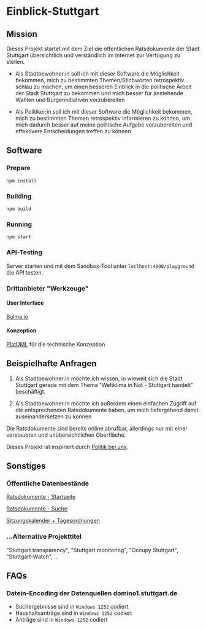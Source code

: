 # Einblick-Stuttgart

## Mission
Dieses Projekt startet mit dem Ziel die öffentlichen Ratsdokumente der Stadt Stuttgart übersichtlich und verständlich im Internet zur Verfügung zu stellen.

+ Als Stadtbewohner:in soll ich mit dieser Software die Möglichkeit bekommen, mich zu bestimmten Themen/Stichworten retrospektiv schlau zu machen, um einen besseren Einblick in die politische Arbeit der Stadt Stuttgart zu bekommen und mich besser für anstehende Wahlen und Bürgerinitiativen vorzubereiten

+ Als Politiker:in soll ich mit dieser Software die Möglichkeit bekommen, mich zu bestimmten Themen retrospektiv informieren zu können, um mich dadurch besser auf meine politische Aufgabe vorzubereiten und effektivere Entscheidungen treffen zu können

## Software

### Prepare
`npm install`

### Building
`npm build`

### Running
`npm start`

### API-Testing
Server starten und mit dem Sandbox-Tool unter `loclhost:4000/playground` die API testen.

### Drittanbieter "Werkzeuge" 
#### User Interface
[Bulma.io](https://bulma.io/)

#### Konzeption
[PlatUML](http://plantuml.com/de/starting) für die technische Konzeption 

## Beispielhafte Anfragen

1. Als Stadtbewohner:in möchte ich wissen, in wieweit sich die Stadt Stuttgart gerade mit dem Thema "Weltklima in Not - Stuttgart handelt" beschäftigt.

2. Als Stadtbewohner:in möchte ich außerdem einen einfachen Zugriff auf die entsprechenden Ratsdokumente haben, um mich tiefergehend damit auseinandersetzen zu können

Die Ratsdokumente sind bereits online abrufbar, allerdings nur mit einer verstaubten und unübersichtlichen Oberfläche.

Dieses Projekt ist inspiriert durch [Politik bei uns](https://politik-bei-uns.de/).  

## Sonstiges

### Öffentliche Datenbestände

[Ratsdokumente - Startseite](https://www.stuttgart.de/external/show/ratsdokumente)

[Ratsdokumente - Suche](https://www.domino1.stuttgart.de/web/ksd/KSDRedSystem.nsf/masustart)

[Sitzungskalender + Tagesordnungen](https://www.domino1.stuttgart.de/web/ksd/KSDRedSystem.nsf/AnSiKa)

### ...Alternative Projekttitel
"Stuttgart transparency", "Stuttgart monitoring", "Occupy Stuttgart", "Stuttgart-Watch", ...

## FAQs
### Datein-Encoding der Datenquellen domino1.stuttgart.de
+ Suchergebnisse sind in `Windows 1252` codiert
+ Haushaltsanträge sind in `Windows 1252` codiert
+ Anträge sind in `Windows 1252` codiert
